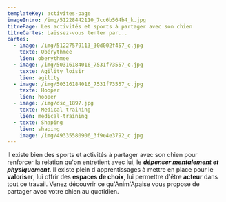```yaml
---
templateKey: activites-page
imageIntro: /img/51228442110_7cc6b564b4_k.jpg
titrePage: Les activités et sports à partager avec son chien
titreCartes: Laissez-vous tenter par...
cartes:
  - image: /img/51227579113_30d002f457_c.jpg
    texte: Obérythmée
    lien: oberythmee
  - image: /img/50316184016_7531f73557_c.jpg
    texte: Agility loisir
    lien: agility
  - image: /img/50316184016_7531f73557_c.jpg
    texte: Hooper
    lien: hooper
  - image: /img/dsc_1897.jpg
    texte: Medical-training
    lien: medical-training
  - texte: Shaping
    lien: shaping
    image: /img/49335580906_3f9e4e3792_c.jpg
---
```

Il existe bien des sports et activités à partager avec son chien pour renforcer la relation qu'on entretient avec lui, le ***dépenser mentalement et physiquement***. Il existe plein d'apprentissages à mettre en place pour le **valoriser**, lui offrir des **espaces de choix**, lui permettre d'être **acteur** dans tout ce travail. Venez découvrir ce qu'Anim'Apaise vous propose de partager avec votre chien au quotidien.
